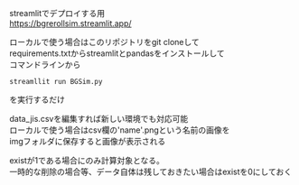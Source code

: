 streamlitでデプロイする用  
https://bgrerollsim.streamlit.app/  
  
  
ローカルで使う場合はこのリポジトリをgit cloneして  
requirements.txtからstreamlitとpandasをインストールして   
コマンドラインから  
~~~実行コマンド
streamllit run BGSim.py
~~~
を実行するだけ  
  
data_jis.csvを編集すれば新しい環境でも対応可能  
ローカルで使う場合はcsv欄の'name'.pngという名前の画像を  
imgフォルダに保存すると画像が表示される  
  
existが1である場合にのみ計算対象となる。  
一時的な削除の場合等、データ自体は残しておきたい場合はexistを0にしておく
